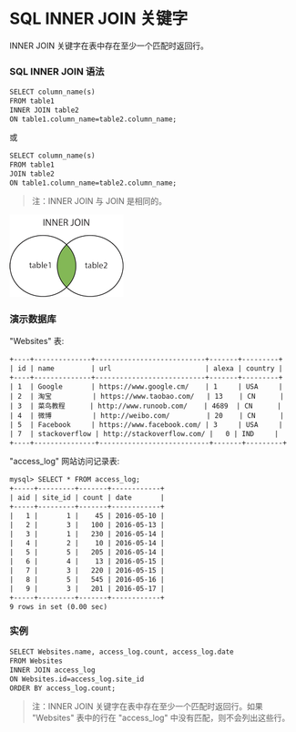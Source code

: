 # SQL INNER JOIN 关键字

INNER JOIN 关键字在表中存在至少一个匹配时返回行。

### SQL INNER JOIN 语法

```
SELECT column_name(s)
FROM table1
INNER JOIN table2
ON table1.column_name=table2.column_name;
```

或

```
SELECT column_name(s)
FROM table1
JOIN table2
ON table1.column_name=table2.column_name;
```

> 注：INNER JOIN 与 JOIN 是相同的。

![](/assets/innerjoin.png)

### 演示数据库

"Websites" 表:

```
+----+--------------+---------------------------+-------+---------+
| id | name         | url                       | alexa | country |
+----+--------------+---------------------------+-------+---------+
| 1  | Google       | https://www.google.cm/    | 1     | USA     |
| 2  | 淘宝          | https://www.taobao.com/   | 13    | CN      |
| 3  | 菜鸟教程      | http://www.runoob.com/    | 4689  | CN      |
| 4  | 微博          | http://weibo.com/         | 20    | CN      |
| 5  | Facebook     | https://www.facebook.com/ | 3     | USA     |
| 7  | stackoverflow | http://stackoverflow.com/ |   0 | IND     |
+----+---------------+---------------------------+-------+---------+
```

"access\_log" 网站访问记录表:

```
mysql> SELECT * FROM access_log;
+-----+---------+-------+------------+
| aid | site_id | count | date       |
+-----+---------+-------+------------+
|   1 |       1 |    45 | 2016-05-10 |
|   2 |       3 |   100 | 2016-05-13 |
|   3 |       1 |   230 | 2016-05-14 |
|   4 |       2 |    10 | 2016-05-14 |
|   5 |       5 |   205 | 2016-05-14 |
|   6 |       4 |    13 | 2016-05-15 |
|   7 |       3 |   220 | 2016-05-15 |
|   8 |       5 |   545 | 2016-05-16 |
|   9 |       3 |   201 | 2016-05-17 |
+-----+---------+-------+------------+
9 rows in set (0.00 sec)
```

### 实例

```
SELECT Websites.name, access_log.count, access_log.date
FROM Websites
INNER JOIN access_log
ON Websites.id=access_log.site_id
ORDER BY access_log.count;
```

> 注：INNER JOIN 关键字在表中存在至少一个匹配时返回行。如果 "Websites" 表中的行在 "access\_log" 中没有匹配，则不会列出这些行。



